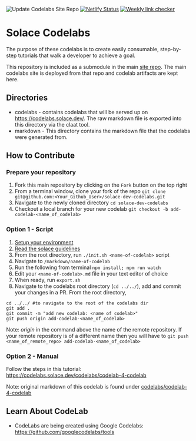 ![Update Codelabs Site Repo](https://github.com/SolaceDev/solace-dev-codelabs/workflows/Update%20Codelabs%20Site%20Repo/badge.svg)
[![Netlify Status](https://api.netlify.com/api/v1/badges/e66602c6-9a94-4095-a7c4-4e37ff2cdd41/deploy-status)](https://app.netlify.com/sites/codelabs-solace/deploys)
[![Weekly link checker](https://github.com/SolaceDev/solace-dev-codelabs/actions/workflows/fullbrokenlink.yml/badge.svg)](https://github.com/SolaceDev/solace-dev-codelabs/actions/workflows/fullbrokenlink.yml)


# Solace Codelabs
The purpose of these codelabs is to create easily consumable, step-by-step tutorials that walk a developer to achieve a goal.  

This repository is included as a submodule in the main [site repo](https://github.com/SolaceDev/solace-dev-codelabs-site). The main codelabs site is deployed from that repo and codelab artifacts are kept here. 

## Directories

- codelabs - contains codelabs that will be served up on https://codelabs.solace.dev/. The raw markdown file is exported into this directory via the claat tool.  
- markdown - This directory contains the markdown file that the codelabs were generated from.     

## How to Contribute
### Prepare your repository
1. Fork this main repository by clicking on the `Fork` button on the top right  
1. From a terminal window, clone your fork of the repo `git clone git@github.com:<Your_Github_User>/solace-dev-codelabs.git`
1. Navigate to the newly cloned directory `cd solace-dev-codelabs`
1. Checkout a local branch for your new codelab `git checkout -b add-codelab-<name_of_codelab>`

### Option 1 - Script
1. [Setup your environment](https://codelabs.solace.dev/codelabs/codelab-4-codelab/index.html?#1)
1. [Read the solace guidelines](https://codelabs.solace.dev/codelabs/codelab-4-codelab/index.html?#2)
1. From the root directory, run `./init.sh <name-of-codelab>` script
1. Navigate to `/markdown/name-of-codelab`
1. Run the following from terminal `npm install; npm run watch`
1. Edit your `<name-of-codelab>.md` file in your text editor of choice
1. When ready, run `export.sh`
1. Navigate to the codelabs root directory (`cd ../../`), add and commit your changes in a PR. From the root directory,    
```
cd ../../ #to navigate to the root of the codelabs dir
git add .
git commit -m "add new codelab: <name of codelab>"
git push origin add-codelab-<name_of_codelab>
```
Note: _origin_  in the command above the name of the remote repository. If your remote repository is of a different name then you will have to `git push <name_of_remote_repo> add-codelab-<name_of_codelab>`

### Option 2 - Manual

Follow the steps in this tutorial: https://codelabs.solace.dev/codelabs/codelab-4-codelab

Note: original markdown of this codelab is found under [codelabs/codelab-4-codelab](./codelabs/codelab-4-codelab)

## Learn About CodeLab
* CodeLabs are being created using Google Codelabs: https://github.com/googlecodelabs/tools
